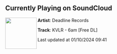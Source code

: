 ## Currently Playing on SoundCloud

[<img align="left" width="100" src="https://i1.sndcdn.com/artworks-aulGm8DGZzQeWHHy-wvUJVw-t500x500.jpg">](https://soundcloud.com/deadlinerec/kvlr-6am-free-dl)

**Artist**: Deadline Records 

**Track**: KVLR - 6am [Free DL]

Last updated at 01/10/2024 09:41
